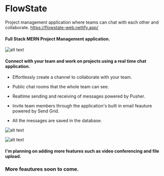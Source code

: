 # FlowState
Project management application where teams can chat with each other and collaborate.
https://flowstate-web.netlify.app/

#### Full Stack MERN Project Management application.

![alt text](https://i.imgur.com/XyWK9ME.png)

#### Connect with your team and work on projects using a real time chat application.

* Effortlessly create a channel to collaborate with your team.

* Public chat rooms that the whole team can see.

* Realtime sending and receiving of messages powered by Pusher.

* Invite team members through the application's built in email feauture powered by Send Grid.

* All the messages are saved in the database.

![alt text](https://i.imgur.com/TcqMyva.png)

![alt text](https://i.imgur.com/WrtGRwO.png)

#### I'm planning on adding more features such as video conferencing and file upload.

### More feautures soon to come.
